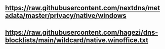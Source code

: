 ## https://raw.githubusercontent.com/nextdns/metadata/master/privacy/native/windows
## https://raw.githubusercontent.com/hagezi/dns-blocklists/main/wildcard/native.winoffice.txt

